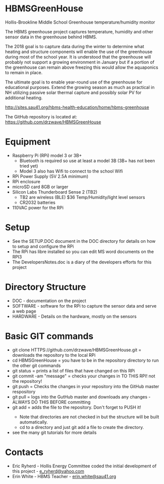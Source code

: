 # HBMSGreenHouse
Hollis-Brookline Middle School Greenhouse temperature/humidity monitor

The HBMS greenhouse project captures temperature, humidity and other sensor data in the greenhouse behind HBMS.

The 2018 goal is to capture data during the winter to determine what heating and structure components will enable the use of the greenhouse during most of the school year. It is understood that the greenhouse will probably not support a growing environment in January but if a portion of the greenhouse can remain above freezing this would allow the aquaponics to remain in place.

The ultimate goal is to enable year-round use of the greenhouse for educational purposes. Extend the growing season as much as practical in NH utilizing passive solar thermal capture and possibly solar PV for additional heating.

http://sites.sau41.org/hbms-health-education/home/hbms-greenhouse

The GitHub repository is located at: https://github.com/drzwave/HBMSGreenHouse

# Equipment
- Raspberry Pi (RPi) model 3 or 3B+
    - Bluetooth is required so use at least a model 3B (3B+ has not been tried yet)
    - Model 3 also has Wifi to connect to the school Wifi
- RPi Power Supply (5V 2.5A minimum) 
- RPi enclosure
- microSD card 8GB or larger
- Silicon Labs Thunderboard Sense 2 (TB2)
    - TB2 are wireless (BLE) $36 Temp/Humidity/light level sensors 
    - CR2032 batteries
- 110VAC power for the RPi

# Setup
- See the SETUP.DOC document in the DOC directory for details on how to setup and configure the RPi
- The RPi has libre installed so you can edit MS word documents on the RPI3
- The DevelopersNotes.doc is a diary of the developers efforts for this project

# Directory Structure
- DOC - documentation on the project
- SOFTWARE - software for the RPi to capture the sensor data and serve a web page
- HARDWARE - Details on the hardware, mostly on the sensors

# Basic GIT commands
- git clone HTTPS://github.com/drzwave/HBMSGreenHouse.git = downloads the repository to the local RPi
- cd HBMSGreenHouse = you have to be in the repository directory to run the other git commands
- git status = prints a list of files that have changed on this RPi
- git commit -am "message" = checks your changes in TO THIS RPI! not the repository!
- git push   = Checks the changes in your repository into the GitHub master respository
- git pull   = logs into the GutHub master and downloads any changes - ALWAYS DO THIS BEFORE committing
- git add <filename> = adds the file to the repository. Don't forget to PUSH it!
    - Note that directories are not checked in but the structure will be built automatically.
    - cd to a directory and just git add a file to create the directory.
- see the many git tutorials for more details

# Contacts
- Eric Ryherd - Hollis Energy Committee coded the initial development of this project - e_ryherd@yahoo.com
- Erin White - HBMS Teacher - erin.white@sau41.org
